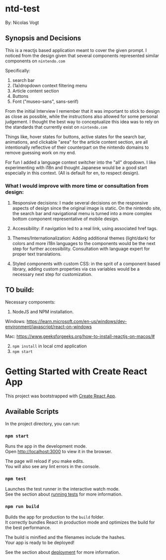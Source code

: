 # ntd-test

By: Nicolas Vogt

## Synopsis and Decisions 

This is a reactjs based application meant to cover the given prompt. I noticed from the design given that several components represented similar components on `nintendo.com` 

Specifically:
1. search bar 
2. (1a)dropdown context filtering menu 
3. Article content section 
4. Buttons
5. Font ("museo-sans", sans-serif)

From the initial Interview I remember that it was important to stick to design as close as possible, while the instructions also allowed for some personal judgement. I thought the best way to conceptualize this idea was to rely on the standards that currently exist on `nintendo.com` 

Things like, hover states for buttons, active states for the search bar, animations, and clickable "area" for the article content section, are all intentionally reflective of their counterpart on the nintendo domains to remove guessing work on my end. 

For fun I added a language context switcher into the "all" dropdown. I like experimenting with i18n and thought Japanese would be a good start especially in this context.  (All is default for en, to respect design).

### What I would improve with more time or consultation from design:

1. Responsive decisions: 
I made several decisions on the responsive aspects of design since the original image is static. On the nintendo site, the search bar and navigational menu is turned into a more complex bottom component representative of mobile design. 

2. Accessibility: if navigation led to a real link, using associated href tags. 

3. Themes/Internationalization: Adding additional themes (light/dark) for colors and more i18n languages to the components would be the next step for further accessibility. Consultation with language expert for proper text translations. 

4. Styled components with custom CSS: in the sprit of a component based library, adding custom properties via css variables would be a necessary next step for customization. 



## TO build: 

Necessary components:
1. NodeJS and NPM installation.

Windows:
https://learn.microsoft.com/en-us/windows/dev-environment/javascript/react-on-windows

Mac:
https://www.geeksforgeeks.org/how-to-install-reactjs-on-macos/#

2. `npm install` in local cmd application
3. `npm start`



# Getting Started with Create React App

This project was bootstrapped with [Create React App](https://github.com/facebook/create-react-app).

## Available Scripts

In the project directory, you can run:

### `npm start`

Runs the app in the development mode.\
Open [http://localhost:3000](http://localhost:3000) to view it in the browser.

The page will reload if you make edits.\
You will also see any lint errors in the console.

### `npm test`

Launches the test runner in the interactive watch mode.\
See the section about [running tests](https://facebook.github.io/create-react-app/docs/running-tests) for more information.

### `npm run build`

Builds the app for production to the `build` folder.\
It correctly bundles React in production mode and optimizes the build for the best performance.

The build is minified and the filenames include the hashes.\
Your app is ready to be deployed!

See the section about [deployment](https://facebook.github.io/create-react-app/docs/deployment) for more information.

